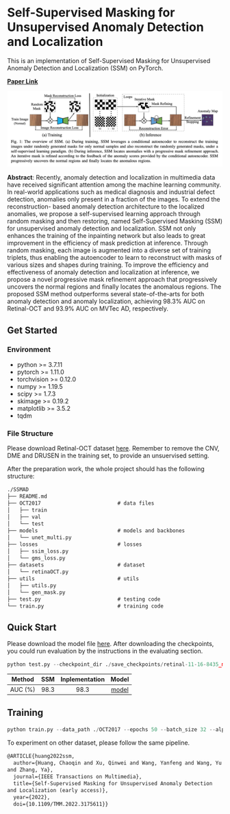 # Self-Supervised Masking for Unsupervised Anomaly Detection and Localization

This is an implementation of Self-Supervised Masking for Unsupervised Anomaly Detection and Localization (SSM) on PyTorch.

**[Paper Link](https://ieeexplore.ieee.org/document/9779083)**  

![avatar](figures/SSM.jpg)

**Abstract**: Recently, anomaly detection and localization in multimedia data have received significant attention among the machine learning community. In real-world applications such as medical diagnosis and industrial defect detection, anomalies only present in a fraction of the images. To extend the reconstruction- based anomaly detection architecture to the localized anomalies, we propose a self-supervised learning approach through random masking and then restoring, named Self-Supervised Masking (SSM) for unsupervised anomaly detection and localization. SSM not only enhances the training of the inpainting network but also leads to great improvement in the efficiency of mask prediction at inference. Through random masking, each image is augmented into a diverse set of training triplets, thus enabling the autoencoder to learn to reconstruct with masks of various sizes and shapes during training. To improve the efficiency and effectiveness of anomaly detection and localization at inference, we propose a novel progressive mask refinement approach that progressively uncovers the normal regions and finally locates the anomalous regions. The proposed SSM method outperforms several state-of-the-arts for both anomaly detection and anomaly localization, achieving 98.3% AUC on Retinal-OCT and 93.9% AUC on MVTec AD, respectively.

## Get Started

### Environment
- python >= 3.7.11
- pytorch >= 1.11.0
- torchvision >= 0.12.0
- numpy >= 1.19.5
- scipy >= 1.7.3
- skimage >= 0.19.2
- matplotlib >= 3.5.2
- tqdm
### File Structure

Please download Retinal-OCT dataset [here](https://www.kaggle.com/paultimothymooney/kermany2018). Remember to remove the CNV, DME and DRUSEN in the training set, to provide an unsuervised setting.

After the preparation work, the whole project should has the following structure:

```
./SSMAD
├── README.md
├── OCT2017                         # data files
│   ├── train
│   ├── val                  
│   └── test
├── models                          # models and backbones
│   └── unet_multi.py
├── losses                          # losses
│   ├── ssim_loss.py
│   └── gms_loss.py   
├── datasets                        # dataset                      
│   └── retinaOCT.py
├── utils                           # utils
│   ├── utils.py
│   └── gen_mask.py
├── test.py                         # testing code
└── train.py                        # training code
```
## Quick Start
Please download the model file [here](https://www.kaggle.com/paultimothymooney/kermany2018).
After downloading the checkpoints, you could run evaluation by the instructions in the evaluating section.

```python
python test.py --checkpoint_dir ./save_checkpoints/retinal-11-16-8435_model.pt
```

Method     |   SSM   |  Inplementation  | Model | 
-------- |:-------:|:----------------:|:-------:
AUC (%)  |  98.3   |       98.3       | [model](https://www.kaggle.com/paultimothymooney/kermany2018)

## Training

```python
python train.py --data_path ./OCT2017 --epochs 50 --batch_size 32 --alpha 1.0 --belta 1.0 --gamma 1.0 --lr 0.0001
```

To experiment on other dataset, please follow the same pipeline.

```
@ARTICLE{huang2022ssm,
  author={Huang, Chaoqin and Xu, Qinwei and Wang, Yanfeng and Wang, Yu and Zhang, Ya},
  journal={IEEE Transactions on Multimedia}, 
  title={Self-Supervised Masking for Unsupervised Anomaly Detection and Localization (early access)}, 
  year={2022},
  doi={10.1109/TMM.2022.3175611}}
```
